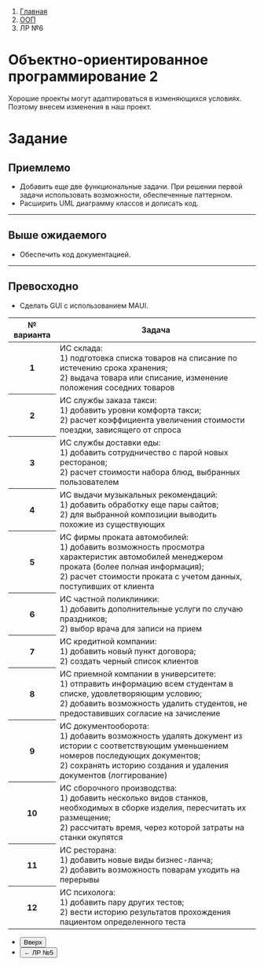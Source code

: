 <ol class="breadcrumb">
  <li class="breadcrumb-item"><a href="{{ site.baseurl }}">Главная</a></li>
  <li class="breadcrumb-item"><a href="{{ site.baseurl }}/OOP/index.html">ООП</a></li>
  <li class="breadcrumb-item active">ЛР №6</li>
</ol>

# Объектно-ориентированное программирование 2

Хорошие проекты могут адаптироваться в изменяющихся условиях.
Поэтому внесем изменения в наш проект.

# Задание

## Приемлемо

* Добавить еще две функциональные задачи. При решении первой задачи использовать возможности, обеспеченные паттерном.
* Расширить UML диаграмму классов и дописать код.

___

## Выше ожидаемого

* Обеспечить код документацией.

___

## Превосходно

* Сделать GUI с использованием MAUI.

<div class="table-responsive">
<table class="table table-hover border-primary  table-bordered ">
  <thead>
    <tr class="table-dark">
      <th scope="col">№ варианта</th>
      <th scope="col">Задача</th>
    </tr>
  </thead>
  <tbody>
    <tr>
      <th scope="row">1</th>
      <td>ИС склада:
      <br>1) подготовка списка товаров на списание по истечению срока хранения;
      <br>2) выдача товара или списание, изменение положения соседних товаров</td>
    </tr>
    <tr>
      <th scope="row">2</th>
      <td>ИС службы заказа такси: 
      <br>1) добавить уровни комфорта такси; 
      <br>2) расчет коэффициента увеличения стоимости поездки, зависящего от спроса</td>
    </tr>
    <tr>
      <th scope="row">3</th>
      <td>ИС службы доставки еды: 
      <br>1) добавить сотрудничество с парой новых ресторанов; 
      <br>2) расчет стоимости набора блюд, выбранных пользователем</td>
    </tr>
    <tr>
      <th scope="row">4</th>
      <td>ИС выдачи музыкальных рекомендаций: 
      <br>1) добавить обработку еще пары сайтов; 
      <br>2) для выбранной композиции выводить похожие из существующих</td>
    </tr>
    <tr>
      <th scope="row">5</th>
      <td>ИС фирмы проката автомобилей: 
      <br>1) добавить возможность просмотра характеристик автомобилей менеджером проката (более полная информация); 
      <br>2) расчет стоимости проката с учетом данных, поступивших от клиента</td>
    </tr>
    <tr>
      <th scope="row">6</th>
      <td>ИС частной поликлиники: 
      <br>1) добавить дополнительные услуги по случаю праздников; 
      <br>2) выбор врача для записи на прием</td>
    </tr>
    <tr>
      <th scope="row">7</th>
      <td>ИС кредитной компании: 
      <br>1) добавить новый пункт договора; 
      <br>2) создать черный список клиентов</td>
    </tr>
    <tr>
      <th scope="row">8</th>
      <td>ИС приемной компании в университете: 
      <br>1) отправить информацию всем студентам в списке, удовлетворяющим условию; 
      <br>2) добавить возможность удалить студентов, не предоставивших согласие на зачисление</td>
    </tr>
    <tr>
      <th scope="row">9</th>
      <td>ИС документооборота: 
      <br>1) добавить возможность удалять документ из истории с соответствующим уменьшением номеров последующих документов; 
      <br>2) сохранять историю создания и удаления документов (логгирование)</td>
    </tr>
    <tr>
      <th scope="row">10</th>
      <td>ИС сборочного производства:
      <br>1) добавить несколько видов станков, необходимых в сборке изделия, пересчитать их размещение;
      <br>2) рассчитать время, через которой затраты на станки окупятся</td>
    </tr>
    <tr>
      <th scope="row">11</th>
      <td>ИС ресторана: 
      <br>1) добавить новые виды бизнес-ланча; 
      <br>2) добавить возможность поварам уходить на перерывы</td>
    </tr>
    <tr>
      <th scope="row">12</th>
      <td>ИС психолога: 
      <br>1) добавить пару других тестов; 
      <br>2) вести историю результатов прохождения пациентом определенного теста</td>
    </tr>
   </tbody>
</table>
</div>

<div class="row">
  <div class="col-lg-12">
   <ul class="list-unstyled">
     <li class="float-end">
       <button type="button" class="btn btn-outline-primary" onclick="window.location.href='#объектно-ориентированное-программирование-2';">Вверх</button>
     </li>
     <!-- <li  class="float-end">
       <button type="button" class="btn btn-primary" onclick="window.location.href='{{ site.baseurl }}/OOP/labs/lab7.html';">ЛР №7 →</button>
     </li> -->
     <li>
       <button type="button" class="btn btn-primary" onclick="window.location.href='{{ site.baseurl }}/OOP/labs/lab5.html';">← ЛР №5</button>
     </li>
   </ul>
  </div>
</div>